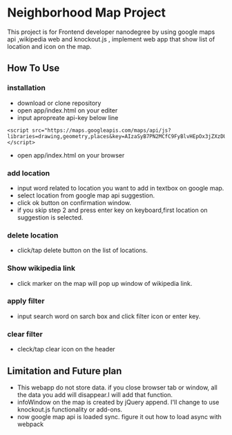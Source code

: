 # Neighborhood Map Project
This project is for Frontend developer nanodegree by using google maps api ,wikipedia web and knockout.js , implement web app that show list of location and icon on the map.

## How To Use
### installation
* download or clone repository
* open app/index.html on your editer
* input apropreate api-key below line 
```
<script src="https://maps.googleapis.com/maps/api/js?libraries=drawing,geometry,places&key=AIzaSyB7PN2MCfC9FyBlvHEpOx3jZXzDUOITBJM&v=3"></script>
```
* open app/index.html on your browser

### add location
* input word related to location you want to add  in textbox on google map.
* select location from google map api suggestion.
* click ok button on confirmation window.
* if you skip step 2 and press enter key on keyboard,first location on suggestion is selected.

### delete location
* click/tap delete button on the list of locations.

### Show wikipedia link
* click marker on the map will pop up window of wikipedia link.

### apply filter
* input search word on sarch box  and click filter icon or enter key.
### clear filter
* cleck/tap clear icon on the header

## Limitation and Future plan
* This webapp do not store data. if you close browser tab or  window, all the data you add will disappear.I will add that function.
* infoWindow on the map is created by jQuery append. I'll change to use knockout.js functionality or add-ons.
* now google map api is loaded sync. figure it out how to load async with webpack
